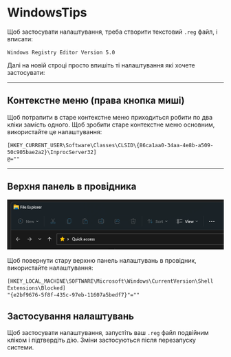 # WindowsTips

Щоб застосувати налаштування, треба створити текстовий `.reg` файл, і вписати:

```
Windows Registry Editor Version 5.0
```

Далі на новій строці просто впишіть ті налаштування які хочете застосувати:

<hr>

## Контекстне меню (права кнопка миші)

Щоб потрапити в старе контекстне меню
приходиться робити по два кліки замість одного. Щоб зробити старе контекстне меню основним, використайте це налаштування:

```
[HKEY_CURRENT_USER\Software\Classes\CLSID\{86ca1aa0-34aa-4e8b-a509-50c905bae2a2}\InprocServer32]
@=""
```
<hr>

## Верхня панель в провідника

<img src="img/explorer-topmenu.png">

Щоб повернути стару верхню панель налаштувань в провідник, використайте налаштування:

```
[HKEY_LOCAL_MACHINE\SOFTWARE\Microsoft\Windows\CurrentVersion\Shell Extensions\Blocked]
"{e2bf9676-5f8f-435c-97eb-11607a5bedf7}"=""
```

## Застосування налаштувань

Щоб застосувати налаштування, запустіть ваш `.reg` файл подвійним кліком і підтвердіть дію.
Зміни застосуються після перезапуску системи.
